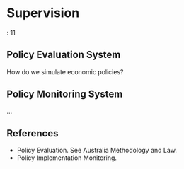 # Supervision

: 11

## Policy Evaluation System

How do we simulate economic policies?

## Policy Monitoring System

…

## References

- Policy Evaluation. See Australia Methodology and Law.
- Policy Implementation Monitoring.